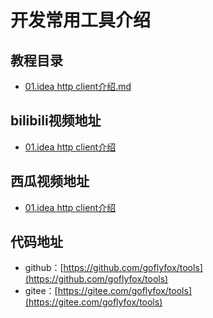 # 开发常用工具介绍

## 教程目录

* [01.idea http client介绍.md](doc/01.idea-http-client.md)

## bilibili视频地址

* [01.idea http client介绍](https://www.bilibili.com/video/BV12V411f7ab/)

## 西瓜视频地址

* [01.idea http client介绍](https://www.ixigua.com/i6810402237899080206/)


## 代码地址

* github：[https://github.com/goflyfox/tools](https://github.com/goflyfox/tools)
* gitee：[https://gitee.com/goflyfox/tools](https://gitee.com/goflyfox/tools)
